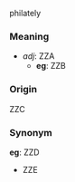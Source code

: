 philately
### Meaning
+ _adj_: ZZA
    + __eg__: ZZB

### Origin

ZZC

### Synonym

__eg__: ZZD

+ ZZE


